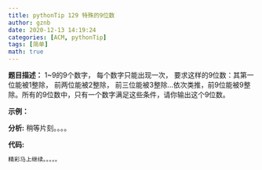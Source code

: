 ```yaml
---
title: pythonTip 129 特殊的9位数
author: gznb
date: 2020-12-13 14:19:24
categories: [ACM, pythonTip]
tags: [简单]
math: true
---
```


**题目描述：**
1~9的9个数字， 每个数字只能出现一次， 要求这样的9位数：其第一位能被1整除， 前两位能被2整除， 前三位能被3整除...依次类推，前9位能被9整除。所有的9位数中，只有一个数字满足这些条件，请你输出这个9位数。

**示例：**


**分析:**
稍等片刻。。。。

**代码:**
```python
精彩马上继续。。。。。
```
